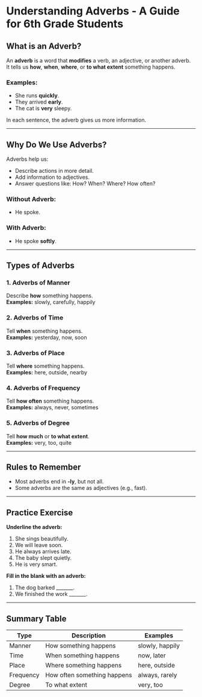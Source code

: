 # Understanding Adverbs - A Guide for 6th Grade Students

## What is an Adverb?

An **adverb** is a word that **modifies** a verb, an adjective, or another adverb.  
It tells us **how**, **when**, **where**, or **to what extent** something happens.

### Examples:

- She runs **quickly**.  
- They arrived **early**.  
- The cat is **very** sleepy.

In each sentence, the adverb gives us more information.

---

## Why Do We Use Adverbs?

Adverbs help us:

- Describe actions in more detail.
- Add information to adjectives.
- Answer questions like: How? When? Where? How often?

### Without Adverb:
- He spoke.

### With Adverb:
- He spoke **softly**.

---

## Types of Adverbs

### 1. Adverbs of Manner
Describe **how** something happens.  
**Examples:** slowly, carefully, happily

### 2. Adverbs of Time
Tell **when** something happens.  
**Examples:** yesterday, now, soon

### 3. Adverbs of Place
Tell **where** something happens.  
**Examples:** here, outside, nearby

### 4. Adverbs of Frequency
Tell **how often** something happens.  
**Examples:** always, never, sometimes

### 5. Adverbs of Degree
Tell **how much** or **to what extent**.  
**Examples:** very, too, quite

---

## Rules to Remember

- Most adverbs end in **-ly**, but not all.
- Some adverbs are the same as adjectives (e.g., fast).

---

## Practice Exercise

**Underline the adverb:**  
1. She sings beautifully.  
2. We will leave soon.  
3. He always arrives late.  
4. The baby slept quietly.  
5. He is very smart.

**Fill in the blank with an adverb:**  
1. The dog barked _______.  
2. We finished the work _______.

---

## Summary Table

| Type             | Description               | Examples         |
|------------------|---------------------------|------------------|
| Manner           | How something happens     | slowly, happily  |
| Time             | When something happens    | now, later       |
| Place            | Where something happens   | here, outside    |
| Frequency        | How often something happens | always, rarely   |
| Degree           | To what extent            | very, too        |